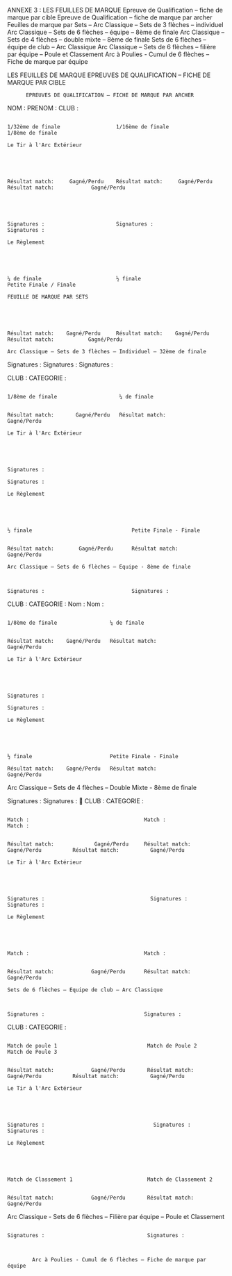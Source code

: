 ANNEXE 3 : LES FEUILLES DE MARQUE
Epreuve de Qualification – fiche de marque par cible
Epreuve de Qualification – fiche de marque par archer
Feuilles de marque par Sets – Arc Classique – Sets de 3 flèches – individuel
Arc Classique – Sets de 6 flèches – équipe – 8ème de finale
Arc Classique – Sets de 4 flèches – double mixte – 8ème de finale
Sets de 6 flèches – équipe de club – Arc Classique
Arc Classique – Sets de 6 flèches – filière par équipe – Poule et Classement
Arc à Poulies - Cumul de 6 flèches – Fiche de marque par équipe

LES FEUILLES DE MARQUE
EPREUVES DE QUALIFICATION – FICHE DE MARQUE PAR CIBLE

          EPREUVES DE QUALIFICATION – FICHE DE MARQUE PAR ARCHER

NOM :
PRENOM :
CLUB :

                                                                           1/32ème de finale                  1/16ème de finale                  1/8ème de finale
                                                                                                                                                                                                                                                                                           Le Tir à l'Arc Extérieur




                                                                           Résultat match:     Gagné/Perdu    Résultat match:     Gagné/Perdu    Résultat match:            Gagné/Perdu




                                                                             Signatures :                       Signatures :                       Signatures :
                                                                                                                                                                                                                                                                                           Le Règlement




                                                                             ¼ de finale                        ½ finale                           Petite Finale / Finale
                                                                                                                                                                                                                                                              FEUILLE DE MARQUE PAR SETS




                                                                             Résultat match:    Gagné/Perdu     Résultat match:    Gagné/Perdu     Résultat match:           Gagné/Perdu
                                                                                                                                                                                           Arc Classique – Sets de 3 flèches – Individuel – 32ème de finale

Signatures : Signatures : Signatures :

CLUB : CATEGORIE :

                                                                               1/8ème de finale                    ¼ de finale

                                                                               Résultat match:       Gagné/Perdu   Résultat match:                  Gagné/Perdu
                                                                                                                                                                                                                                Le Tir à l'Arc Extérieur




                                                                           Signatures :
                                                                                                                   Signatures :
                                                                                                                                                                                                                                Le Règlement




                                                                           ½ finale                                Petite Finale - Finale

                                                                           Résultat match:        Gagné/Perdu      Résultat match:                  Gagné/Perdu
                                                                                                                                                                  Arc Classique – Sets de 6 flèches – Equipe - 8ème de finale


                                                                           Signatures :                            Signatures :

CLUB : CATEGORIE :
Nom :
Nom :

                                                                           1/8ème de finale                 ¼ de finale

                                                                           Résultat match:    Gagné/Perdu   Résultat match:                 Gagné/Perdu
                                                                                                                                                                                                                              Le Tir à l'Arc Extérieur




                                                                           Signatures :
                                                                                                            Signatures :
                                                                                                                                                                                                                              Le Règlement




                                                                           ½ finale                         Petite Finale - Finale
                                                                           Résultat match:    Gagné/Perdu   Résultat match:                 Gagné/Perdu

Arc Classique – Sets de 4 flèches – Double Mixte - 8ème de finale

Signatures : Signatures :
 CLUB : CATEGORIE :

                                                                               Match :                                     Match :                                Match :

                                                                               Résultat match:             Gagné/Perdu     Résultat match:   Gagné/Perdu          Résultat match:          Gagné/Perdu
                                                                                                                                                                                                                                                              Le Tir à l'Arc Extérieur




                                                                           Signatures :                                  Signatures :                             Signatures :
                                                                                                                                                                                                                                                              Le Règlement




                                                                                                 Match :                                     Match :

                                                                                                 Résultat match:            Gagné/Perdu      Résultat match:                 Gagné/Perdu
                                                                                                                                                                                                         Sets de 6 flèches – Equipe de club – Arc Classique


                                                                                                 Signatures :                                Signatures :

CLUB : CATEGORIE :

                                                                               Match de poule 1                             Match de Poule 2                        Match de Poule 3

                                                                               Résultat match:            Gagné/Perdu       Résultat match:    Gagné/Perdu          Résultat match:          Gagné/Perdu
                                                                                                                                                                                                                                                                                          Le Tir à l'Arc Extérieur




                                                                           Signatures :                                   Signatures :                              Signatures :
                                                                                                                                                                                                                                                                                          Le Règlement




                                                                                                  Match de Classement 1                        Match de Classement 2

                                                                                                  Résultat match:            Gagné/Perdu       Résultat match:                 Gagné/Perdu

Arc Classique - Sets de 6 flèches – Filière par équipe – Poule et Classement

                                                                                                  Signatures :                                 Signatures :



            Arc à Poulies - Cumul de 6 flèches – Fiche de marque par équipe

